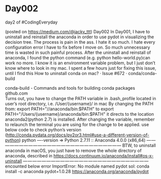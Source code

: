 # Day002
day2 of #CodingEveryday

(posted on https://medium.com/@jacky_ttt)
Day002
In Day001, I have to uninstall and reinstall the anaconda in order to use pydot in visualizing the decision tree. The process is pain in the ass. I hate it so much. I hate every configuration error I have to fix before I move on. So much unnecessary time is wasted in such painful process.
After the uninstall and reinstall of anaconda, I found the python command (e.g. python hello-world.py)can work no more. I know it is an environment variable problem, but I just don’t know where to look in my mac. I spent a few hours just for fixing this issue, until I find this
How to uninstall conda on mac? · Issue #672 · conda/conda-build

conda-build - Commands and tools for building conda packages
github.com	
Turns out, you have to change the PATH variable in .bash_profile located in user’s root directory, i.e. /User/{username}/ in mac
By changing the PATH from:
export PATH="//anaconda/bin:$PATH"
to
export PATH="/Users/{username}/anaconda/bin:$PATH"
it directs to the location anaconda2(python 2.7) is installed.
After changing the variable, remember to relaunch the terminal you are using for the change to be applied.
use below code to check python’s version (http://conda.pydata.org/docs/py2or3.html#use-a-different-version-of-python)
python —-version
=> Python 2.7.11 :: Anaconda 4.0.0 (x86_64)
— — — — — — — — — — — — — — — — — — — — — — — — — — —
BTW, to uninstall anaconda in macOS, you just have to remove the whole directory of anaconda, described in https://docs.continuum.io/anaconda/install#os-x-uninstall
— — — — — — — — — — — — — — — — — — — — — — — — — — —
encounted below error
ImportError: No module named pydot
sol:
conda install -c anaconda pydot=1.0.28
https://anaconda.org/anaconda/pydot